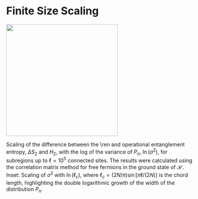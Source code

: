 # Finite Size Scaling

<img src="https://github.com/DelMaestroGroup/OperationalEntanglementFreeFermions/blob/master/FiniteSizeScalingofDS2/FiniteSizeScalingofDS2.png?raw=true" width=300px>

Scaling of the difference between the \ren and operational entanglement entropy, $\Delta S_{2}$ and $H_{2}$, with the log of the variance of $P_n$, $\ln(\sigma^2)$, for subregions up to $\ell=10^5$ connected sites.  The results were calculated using the correlation matrix method for free fermions in the ground state of $\mathcal{H}$.  Inset: Scaling of $\sigma^2$ with $\ln(\ell_c)$, where $\ell_c=(2N/\pi)\sin[\pi\ell/(2N)]$ is the chord length, highlighting the double logarithmic growth of the width of the distribution $P_n$.

